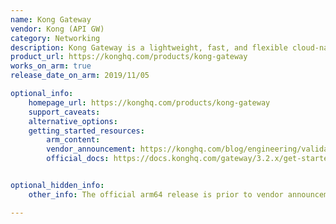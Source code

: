 ```yaml
---
name: Kong Gateway
vendor: Kong (API GW)
category: Networking
description: Kong Gateway is a lightweight, fast, and flexible cloud-native API gateway.
product_url: https://konghq.com/products/kong-gateway
works_on_arm: true
release_date_on_arm: 2019/11/05

optional_info:
    homepage_url: https://konghq.com/products/kong-gateway
    support_caveats:
    alternative_options:
    getting_started_resources:
        arm_content:
        vendor_announcement: https://konghq.com/blog/engineering/validated-aws-graviton3-al2023
        official_docs: https://docs.konghq.com/gateway/3.2.x/get-started/


optional_hidden_info:
    other_info: The official arm64 release is prior to vendor announcement blog. Please refer this [link] (https://legacy-gateway--kongdocs.netlify.app/enterprise/changelog/#13).

---
```

